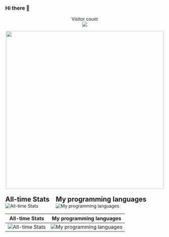 ### Hi there 👋
<p align="center"> 
  Visitor count<br>
  <img src="https://profile-counter.glitch.me/Ramlov/count.svg" />
</p>
<div id="header" align="center">
  <img src="https://media.tenor.com/YUzRkMOL-3EAAAAM/programming-computer-frog.gif" width="500"/>
</div>


<div style="margin-top: 20px; display: flex; flex-direction: row;">
  <div style="border: none; padding: 0;">
    <h2>All-time Stats</h2>
    <img src="https://github-readme-stats.vercel.app/api?username=Ramlov&show_icons=true&theme=radical" alt="All-time Stats">
  </div>
  <div style="border: none; padding: 0; margin-left: 20px;">
    <h2>My programming languages</h2>
    <img src="https://github-readme-stats.vercel.app/api/top-langs/?username=Ramlov&layout=compact" alt="My programming languages">
  </div>
</div>

<style>
h2 {
  margin: 0;
}
</style>


| **All-time Stats** | **My programming languages** |
| ------------------ | ---------------------------- |
| ![All-time Stats](https://github-readme-stats.vercel.app/api?username=Ramlov&show_icons=true&theme=radical) | ![My programming languages](https://github-readme-stats.vercel.app/api/top-langs/?username=Ramlov&layout=compact) |

